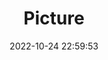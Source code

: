 ---
weight: 1
images:
- /images/edited/207.jpeg
title: Picture
date: 2022-10-24 22:59:53
tags:
- luminar
- work
---